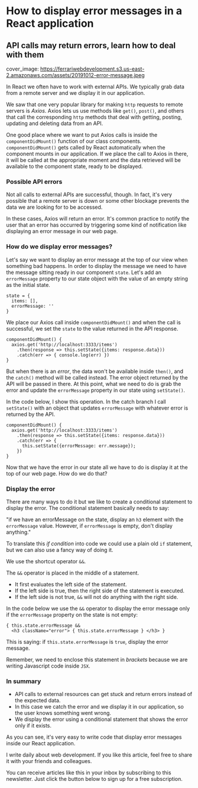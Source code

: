 # How to display error messages in a React application
## API calls may return errors, learn how to deal with them

cover_image: https://ferrariwebdevelopment.s3.us-east-2.amazonaws.com/assets/20191012-error-message.jpeg

In React we often have to work with external APIs. We typically grab data from a remote server and we display it in our application.

We saw that one very popular library for making `http` requests to remote servers is *Axios*. Axios lets us use methods like `get()`, `post()`, and others that call the corresponding `http` methods that deal with getting, posting, updating and deleting data from an API.

One good place where we want to put Axios calls is inside the `componentDidMount()` function of our class components.
`componentDidMount()` gets called by React automatically when the component mounts in our application. If we place the call to Axios in there, it will be called at the appropriate moment and the data retrieved will be available to the component state, ready to be displayed.

### Possible API errors

Not all calls to external APIs are successful, though. In fact, it's very possible that a remote server is down or some other blockage prevents the data we are looking for to be accessed.

In these cases, Axios will return an error. It's common practice to notify the user that an error has occurred by triggering some kind of notification like displaying an error message in our web page.

### How do we display error messages?

Let's say we want to display an error message at the top of our view when something bad happens. In order to display the message we need to have the message sitting ready in our component `state`.
Let's add an `errorMessage` property to our state object with the value of an empty string as the initial state.

```
state = {
  items: [],
  errorMessage: ''
}
```

We place our Axios call inside `componentDidMount()` and when the call is successful, we set the `state` to the value returned in the API response.

```
componentDidMount() {
  axios.get('http://localhost:3333/items')
    .then(response => this.setState({items: response.data}))
    .catch(err => { console.log(err) })
}
```

But when there is an *error*, the data won't be available inside `then()`, and the `catch()` method will be called instead. The error object returned by the API will be passed in there.
At this point, what we need to do is grab the error and update the `errorMessage` property in our state using `setState()`.

In the code below, I show this operation. In the catch branch I call `setState()` with an object that updates `errorMessage` with whatever error is returned by the API.

```
componentDidMount() {
  axios.get('http://localhost:3333/items')
    .then(response => this.setState({items: response.data}))
    .catch(err => { 
      this.setState({errorMessage: err.message});
    })
}
```

Now that we have the error in our state all we have to do is display it at the
top of our web page. How do we do that?

### Display the error

There are many ways to do it but we like to create a conditional statement to
display the error. The conditional statement basically needs to say:

"if we have an errorMessage on the state, display an `h3` element with the `errorMessage` value. However, if `errorMessage` is empty, don't display anything."

To translate this *if condition* into code we could use a plain old `if` statement, but we can also use a fancy way of doing it.

We use the shortcut operator `&&`.

The `&&` operator is placed in the middle of a statement.

- It first evaluates the left side of the statement.
- If the left side is true, then the right side of the statement is executed.
- If the left side is not true, `&&` will not do anything with the right side.

In the code below we use the `&&` operator to display the error message only if the `errorMessage` property on the state is not empty:

```
{ this.state.errorMessage &&
  <h3 className="error"> { this.state.errorMessage } </h3> }
```

This is saying: if `this.state.errorMessage` is `true`, display the error message.

Remember, we need to enclose this statement in *brackets* because we are writing Javascript code inside `JSX`.

### In summary

- API calls to external resources can get stuck and return errors instead of the expected data.
- In this case we catch the error and we display it in our application, so the user knows something went wrong.
- We display the error using a conditional statement that shows the error only if it exists.

As you can see, it's very easy to write code that display error messages inside our React application.

I write daily about web development. If you like this article, feel free to share it with your friends and colleagues.

You can receive articles like this in your inbox by subscribing to this newsletter. Just click the button below to sign up for a free subscription.